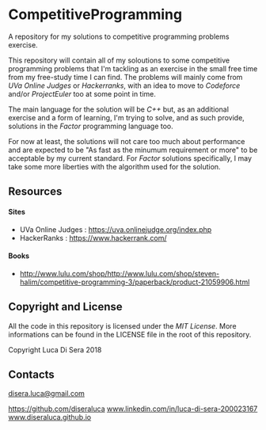 # CompetitiveProgramming
A repository for my solutions to competitive programming problems exercise.


This repository will contain all of my soloutions to some competitive programming problems that I'm tackling as an exercise in the small free time from my free-study time I can find.
The problems will mainly come from *UVa Online Judges* or *Hackerranks*, with an idea to move to *Codeforce* and/or *ProjectEuler* too at some point in time.

The main language for the solution will be *C++* but, as an additional exercise and a form of learning, I'm trying to solve, and as such provide, solutions in the *Factor* programming language too. 

For now at least, the solutions will not care too much about performance and are expected to be "As fast as the minumum requirement or more" to be acceptable by my current standard.
For *Factor* solutions specifically, I may take some more liberties with the algorithm used for the solution.

## Resources

  #### Sites

  - UVa Online Judges : https://uva.onlinejudge.org/index.php
  - HackerRanks : https://www.hackerrank.com/

  #### Books

  - http://www.lulu.com/shop/http://www.lulu.com/shop/steven-halim/competitive-programming-3/paperback/product-21059906.html

## Copyright and License

All the code in this repository is licensed under the *MIT License*. More informations can be found in the LICENSE file in the root of this repository.

Copyright Luca Di Sera 2018

## Contacts

disera.luca@gmail.com

https://github.com/diseraluca
www.linkedin.com/in/luca-di-sera-200023167
www.diseraluca.github.io
